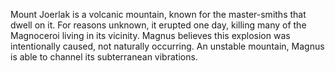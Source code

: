 Mount Joerlak is a volcanic mountain, known for the master-smiths that dwell on it. For reasons unknown, it erupted one day, killing many of the Magnoceroi living in its vicinity.  Magnus believes this explosion was intentionally caused, not naturally occurring. An unstable mountain, Magnus is able to channel its subterranean vibrations.